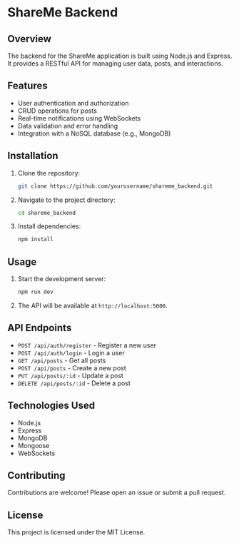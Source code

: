 # ShareMe Backend

## Overview
The backend for the ShareMe application is built using Node.js and Express. It provides a RESTful API for managing user data, posts, and interactions.

## Features
- User authentication and authorization
- CRUD operations for posts
- Real-time notifications using WebSockets
- Data validation and error handling
- Integration with a NoSQL database (e.g., MongoDB)

## Installation
1. Clone the repository:
    ```sh
    git clone https://github.com/yourusername/shareme_backend.git
    ```
2. Navigate to the project directory:
    ```sh
    cd shareme_backend
    ```
3. Install dependencies:
    ```sh
    npm install
    ```

## Usage
1. Start the development server:
    ```sh
    npm run dev
    ```
2. The API will be available at `http://localhost:5000`.

## API Endpoints
- `POST /api/auth/register` - Register a new user
- `POST /api/auth/login` - Login a user
- `GET /api/posts` - Get all posts
- `POST /api/posts` - Create a new post
- `PUT /api/posts/:id` - Update a post
- `DELETE /api/posts/:id` - Delete a post

## Technologies Used
- Node.js
- Express
- MongoDB
- Mongoose
- WebSockets

## Contributing
Contributions are welcome! Please open an issue or submit a pull request.

## License
This project is licensed under the MIT License.